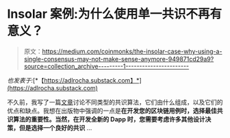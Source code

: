 # Insolar 案例:为什么使用单一共识不再有意义？

> 原文：<https://medium.com/coinmonks/the-insolar-case-why-using-a-single-consensus-may-not-make-sense-anymore-949871cd29a9?source=collection_archive---------1----------------------->

*也发表于:*[*【https://adlrocha.substack.com】*](https://adlrocha.substack.com)

不久前，我写了一篇[文章](/coinmonks/lets-agree-about-the-consensus-ee792e50e073)讨论不同类型的共识算法，它们由什么组成，以及它们的优点和缺点。我想在出版物中强调的一点是**在开发您的区块链用例时，选择最佳共识算法的重要性。**当然，在开发全新的 Dapp 时，您需要考虑许多其他设计决策，但是**选择一个良好的共识** …